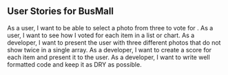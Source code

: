 ## User Stories for BusMall

As a user, I want to be able to select a photo from three to vote for .
As a user, I want to see how I voted for each item in a list or chart. 
As a developer, I want to present the user with three different photos that do not show twice in a single array. 
As a developer, I want to create a score for each item and present it to the user. 
As a developer, I want to write well formatted code and keep it as DRY as possible. 
